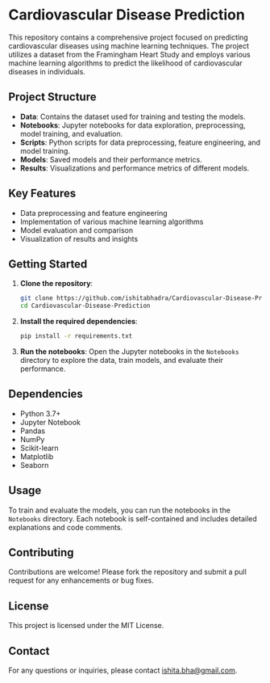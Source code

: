 # Cardiovascular Disease Prediction

This repository contains a comprehensive project focused on predicting cardiovascular diseases using machine learning techniques. The project utilizes a dataset from the Framingham Heart Study and employs various machine learning algorithms to predict the likelihood of cardiovascular diseases in individuals.

## Project Structure

- **Data**: Contains the dataset used for training and testing the models.
- **Notebooks**: Jupyter notebooks for data exploration, preprocessing, model training, and evaluation.
- **Scripts**: Python scripts for data preprocessing, feature engineering, and model training.
- **Models**: Saved models and their performance metrics.
- **Results**: Visualizations and performance metrics of different models.

## Key Features

- Data preprocessing and feature engineering
- Implementation of various machine learning algorithms
- Model evaluation and comparison
- Visualization of results and insights

## Getting Started

1. **Clone the repository**:
    ```sh
    git clone https://github.com/ishitabhadra/Cardiovascular-Disease-Prediction.git
    cd Cardiovascular-Disease-Prediction
    ```

2. **Install the required dependencies**:
    ```sh
    pip install -r requirements.txt
    ```

3. **Run the notebooks**:
    Open the Jupyter notebooks in the `Notebooks` directory to explore the data, train models, and evaluate their performance.

## Dependencies

- Python 3.7+
- Jupyter Notebook
- Pandas
- NumPy
- Scikit-learn
- Matplotlib
- Seaborn

## Usage

To train and evaluate the models, you can run the notebooks in the `Notebooks` directory. Each notebook is self-contained and includes detailed explanations and code comments.

## Contributing

Contributions are welcome! Please fork the repository and submit a pull request for any enhancements or bug fixes.

## License

This project is licensed under the MIT License.

## Contact

For any questions or inquiries, please contact [ishita.bha@gmail.com](mailto:ishita.bha@gmail.com).

